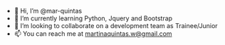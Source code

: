 - 👋 Hi, I’m @mar-quintas
- 🌱 I’m currently learning Python, Jquery and Bootstrap
- 💞️ I’m looking to collaborate on a development team as Trainee/Junior
- 📫 You can reach me at martinaquintas.w@gmail.com

<!---
mar-quintas/mar-quintas is a ✨ special ✨ repository because its `README.md` (this file) appears on your GitHub profile.
You can click the Preview link to take a look at your changes.
--->

